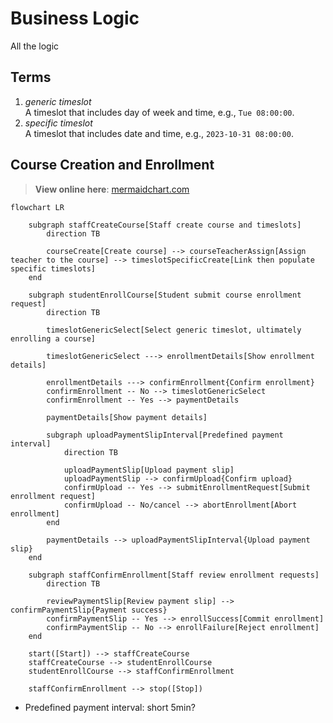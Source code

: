 # Business Logic

All the logic

## Terms

1. *generic timeslot*  
    A timeslot that includes day of week and time, e.g., `Tue 08:00:00`.
1. *specific timeslot*  
    A timeslot that includes date and time, e.g., `2023-10-31 08:00:00`.

## Course Creation and Enrollment

> **View online here**: [mermaidchart.com](https://www.mermaidchart.com/raw/7d0eb959-dbbf-4d38-822f-5882321e7f74?version=v0.1&theme=light&format=svg)  

```mermaid
flowchart LR

    subgraph staffCreateCourse[Staff create course and timeslots]
        direction TB

        courseCreate[Create course] --> courseTeacherAssign[Assign teacher to the course] --> timeslotSpecificCreate[Link then populate specific timeslots]
    end

    subgraph studentEnrollCourse[Student submit course enrollment request]
        direction TB

        timeslotGenericSelect[Select generic timeslot, ultimately enrolling a course]

        timeslotGenericSelect ---> enrollmentDetails[Show enrollment details]

        enrollmentDetails ---> confirmEnrollment{Confirm enrollment}
        confirmEnrollment -- No --> timeslotGenericSelect
        confirmEnrollment -- Yes --> paymentDetails

        paymentDetails[Show payment details]

        subgraph uploadPaymentSlipInterval[Predefined payment interval]
            direction TB

            uploadPaymentSlip[Upload payment slip]
            uploadPaymentSlip --> confirmUpload{Confirm upload}
            confirmUpload -- Yes --> submitEnrollmentRequest[Submit enrollment request]
            confirmUpload -- No/cancel --> abortEnrollment[Abort enrollment]
        end

        paymentDetails --> uploadPaymentSlipInterval{Upload payment slip}
    end

    subgraph staffConfirmEnrollment[Staff review enrollment requests]
        direction TB
    
        reviewPaymentSlip[Review payment slip] --> confirmPaymentSlip{Payment success}
        confirmPaymentSlip -- Yes --> enrollSuccess[Commit enrollment]
        confirmPaymentSlip -- No --> enrollFailure[Reject enrollment]
    end

    start([Start]) --> staffCreateCourse
    staffCreateCourse --> studentEnrollCourse
    studentEnrollCourse --> staffConfirmEnrollment
    
    staffConfirmEnrollment --> stop([Stop])
```

- Predefined payment interval: short 5min?
